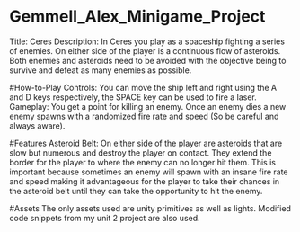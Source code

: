 # Gemmell_Alex_Minigame_Project
Title: Ceres
Description: In Ceres you play as a spaceship fighting a series of enemies. On either side of the player is a continuous flow of asteroids. Both enemies and asteroids need to be avoided with the objective being to survive and defeat as many enemies as possible.

#How-to-Play
Controls: You can move the ship left and right using the A and D keys respectively, the SPACE key can be used to fire a laser.
Gameplay: You get a point for killing an enemy. Once an enemy dies a new enemy spawns with a randomized fire rate and speed (So be careful and always aware).

#Features
Asteroid Belt: On either side of the player are asteroids that are slow but numerous and destroy the player on contact. They extend the border for the player to where the enemy can no longer hit them. This is important because sometimes an enemy will spawn with an insane fire rate and speed making it advantageous for the player to take their chances in the asteroid belt until they can take the opportunity to hit the enemy.

#Assets
The only assets used are unity primitives as well as lights. Modified code snippets from my unit 2 project are also used.

